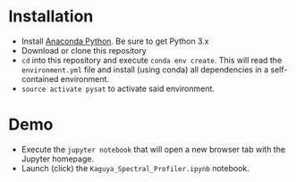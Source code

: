 # Installation

  - Install [Anaconda Python](https://www.continuum.io/downloads).  Be sure to get Python 3.x
  - Download or clone this repository
  - `cd` into this repository and execute `conda env create`.  This will read the `environment.yml` file and install (using conda) all dependencies in a self-contained environment.
  - `source activate pysat` to activate said environment.
  
# Demo

  - Execute the `jupyter notebook` that will open a new browser tab with the Jupyter homepage.
  - Launch (click) the `Kaguya_Spectral_Profiler.ipynb` notebook.

  

